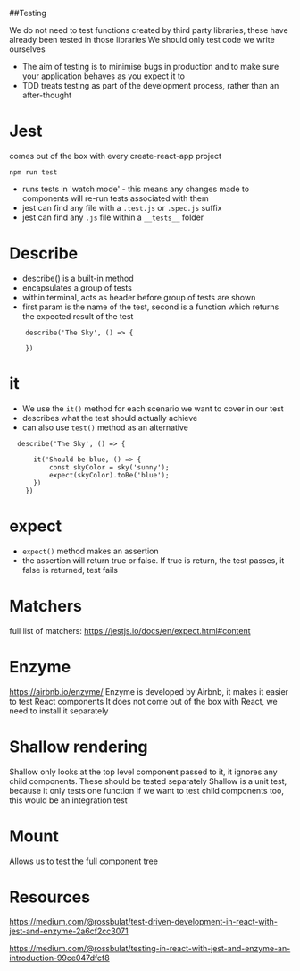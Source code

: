 ##Testing

We do not need to test functions created by third party libraries, these have already been tested in those libraries
We should only test code we write ourselves


- The aim of testing is to minimise bugs in production and to make sure your application behaves as you expect it to
- TDD treats testing as part of the development process, rather than an after-thought

# Jest
comes out of the box with every create-react-app project
```
npm run test
```

- runs tests in 'watch mode' - this means any changes made to components will re-run tests associated with them
- jest can find any file with a `.test.js` or `.spec.js` suffix
- jest can find any `.js` file within a `__tests__` folder

# Describe
- describe() is a built-in method
- encapsulates a group of tests
- within terminal, acts as header before group of tests are shown
- first param is the name of the test, second is a function which returns the expected result of the test

```
    describe('The Sky', () => {

    })
```

# it
- We use the `it()` method for each scenario we want to cover in our test
- describes what the test should actually achieve
- can also use `test()` method as an alternative

```
  describe('The Sky', () => {

      it('Should be blue, () => {
          const skyColor = sky('sunny');
          expect(skyColor).toBe('blue');
      })
    })
```


# expect 
- `expect()` method makes an assertion
- the assertion will return true or false. If true is return, the test passes, it false is returned, test fails

# Matchers
full list of matchers: 
https://jestjs.io/docs/en/expect.html#content

# Enzyme
https://airbnb.io/enzyme/
Enzyme is developed by Airbnb, it makes it easier to test React components
It does not come out of the box with React, we need to install it separately

# Shallow rendering
Shallow only looks at the top level component passed to it, it ignores any child components. These should be tested separately
Shallow is a unit test, because it only tests one function
If we want to test child components too, this would be an integration test

# Mount
Allows us to test the full component tree

# Resources
https://medium.com/@rossbulat/test-driven-development-in-react-with-jest-and-enzyme-2a6cf2cc3071

https://medium.com/@rossbulat/testing-in-react-with-jest-and-enzyme-an-introduction-99ce047dfcf8